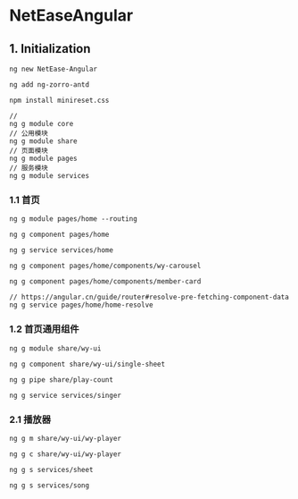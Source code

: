 # NetEaseAngular



## 1. Initialization

```
ng new NetEase-Angular

ng add ng-zorro-antd

npm install minireset.css
```



```
// 
ng g module core
// 公用模块
ng g module share
// 页面模块
ng g module pages
// 服务模块
ng g module services
```



### 1.1 首页

```
ng g module pages/home --routing

ng g component pages/home

ng g service services/home

ng g component pages/home/components/wy-carousel

ng g component pages/home/components/member-card

// https://angular.cn/guide/router#resolve-pre-fetching-component-data
ng g service pages/home/home-resolve
```



### 1.2 首页通用组件

```
ng g module share/wy-ui

ng g component share/wy-ui/single-sheet

ng g pipe share/play-count

ng g service services/singer
```



### 2.1 播放器

```
ng g m share/wy-ui/wy-player

ng g c share/wy-ui/wy-player

ng g s services/sheet

ng g s services/song
```

